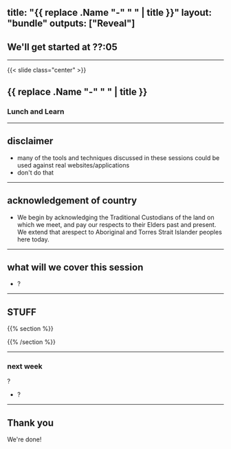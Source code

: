 title: "{{ replace .Name "-" " " | title }}"
layout: "bundle"
outputs: ["Reveal"]
---

## We'll get started at ??:05

---

{{< slide class="center" >}}
## {{ replace .Name "-" " " | title }}
### Lunch and Learn

---

## disclaimer
* many of the tools and techniques discussed in these sessions could be used against real websites/applications
* don't do that

---

## acknowledgement of country
* We begin by acknowledging the Traditional Custodians of the land on which we meet, and pay our respects to their Elders past and present. We extend that arespect to Aboriginal and Torres Strait Islander peoples here today.

---

## what will we cover this session
* ?

---

## STUFF
{{% section %}}

{{% /section %}}

---

### next week
?
* ?

---

## Thank you
We're done!
